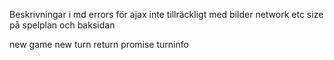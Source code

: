 Beskrivningar i md
errors för ajax
  inte tillräckligt med bilder
  network etc
size på spelplan och baksidan


new game
  new turn return promise turninfo
